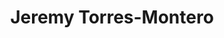 ---
layout: autor
title: Jeremy Torres-Montero
posicion: Administrador
generosAutor: Fantasía & Ciencia Ficción
selloAutor: kaneda
paisAutor:
selloAutor:
librosAutor: {a,b,c}
imagenAutor:
---
